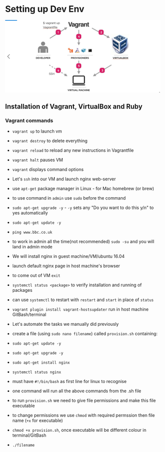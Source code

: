 # Setting up Dev Env
![MicrosoftTeams-image.png](MicrosoftTeams-image.png)
## Installation of Vagrant, VirtualBox and Ruby
### Vagrant commands
- `vagrant up` to launch vm
- `vagrant destroy` to delete everything
- `vagrant reload` to reload any new instructions in Vagrantfile
- `vagrant halt` pauses VM  
- `vagrant` displays command options
- Let's `ssh` into our VM and launch nginx web-server
- use `apt-get` package manager in Linux - for Mac homebrew (or brew)
- to use command in `admin` use `sudo` before the command
- `sudo apt-get upgrade -y` - `-y` sets any "Do you want to do this y/n" to yes automatically
- `sudo apt-get update -y`
- `ping www.bbc.co.uk`
- to work in admin all the time(not recommended) `sudo -su` and you will land in admin mode
- We will install nginx in guest machine/VM/ubuntu 16.04
- launch default nginx page in host machine's browser
- to come out of VM `exit`
- `systemctl status <package>` to verify installation and running of packages
- can use `systemctl` to restart with `restart` and `start` in place of `status`
- `vagrant plugin install vagrant-hostsupdater` run in host machine GitBash/terminal


- Let's automate the tasks we manually did previously
- create a file (using `sudo nano filename`) called `provision.sh` containing:
- `sudo apt-get update -y`
- `sudo apt-get upgrade -y`
- `sudo apt-get install nginx`
- `systemctl status nginx`
- must have `#!/bin/bash` as first line for linux to recognise


- one command will run all the above commands from the .sh file
- to run `provision.sh` we need to give file permissions and make this file executable
- to change permissions we use `chmod` with required permssion then file name (`+x` for executable)
- `chmod +x provision.sh`, once executable will be different colour in terminal/GitBash
- `./filename` 